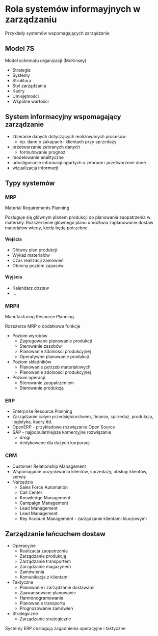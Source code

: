 # Rola systemów informayjnych w zarządzaniu
Przykłady systemów wspomagających zarządzanie

## Model 7S
Model schematu organizacji (McKinsey)

* Strategia
* Systemy
* Struktura
* Styl zarządzania
* Kadry
* Umiejętności
* Wspólne wartości

## System informacyjny wspomagający zarządzanie
* zbieranie danych dotyczących realizowanych procesów
	* np. dane o zakupach i klientach przy sprzedaży
* przetwarzanie zebranych danych
	* formułowanie prognoz
* modelowanie analityczne
* udostępnianie informacji opartych o zebrane i przetworzone dane
* wizualizacja informacji

## Typy systemów
### MRP
Material Requirements Planning

Posługuje się głównym planem produkcji do planowania zaopatrzenia w materiały. Rozszerzenie głównego planu umożliwia zaplanowanie dostaw materiałów wtedy, kiedy będą potrzebne.

#### Wejścia
* Główny plan produkcji
* Wykaz materiałów
* Czas realizacji zamówień
* Obecny poziom zapasów

#### Wyjścia
* Kalendarz dostaw
* ...

### MRPII
Manufacturing Resource Planning

Rozszerza MRP o dodatkowe funkcje

* Poziom wyrobów
	* Zagregowane planowanie produkcji
	* Sterowanie zasobów
	* Planowanie zdolności produkcyjnej
	* Operatywne planowanie produkcji
* Poziom składników
	* Planowanie potrzeb materiałowych
	* Planowanie zdolności produkcyjnej
* Poziom operacji
	* Sterowanie zaopatrzeniem
	* Sterowanie produkcją

### ERP
* Enterprise Resource Planning
* Zarządzanie całym przedsiębiorstwem, finanse, sprzedaż, produkcja, logistyka, kadry itd.
* OpenERP - przykładowe rozwiązanie Open Source
* SAP - najpopularniejsze komercyjne rozwiązanie
	* drogi
	* dedykowane dla dużych korporacji


### CRM
* Customer Relationship Management
* Wspomaganie pozyskiwania klientów, sprzedaży, obsługi klientów, serwis
* Narzędzia
	* Sales Force Automation
	* Call Center
	* Knowledge Management
	* Campaign Management
	* Lead Management
	* Lead Management
	* Key Account Management - zarządzanie klientami kluczowymi


## Zarządzanie łańcuchem dostaw
 * Operacyjne
	 * Realizacja zaopatrzenia
	 * Zarządzanie produkcją
	 * Zarządzanie transportem
	 * Zarządzanie magazynem
	 * Zamówienia
	 * Komunikacja z klientami
 * Taktyczne
	 * Planowanie i zarządzanie dostawami
	 * Zaawansowane planowanie
	 * Harmonogramowanie
	 * Planowanie transportu
	 * Prognozowanie zamówień
 * Strategiczne
	 * Zarządzanie strategiczne

Systemy ERP obsługują zagadnienia operacyjne i taktyczne
